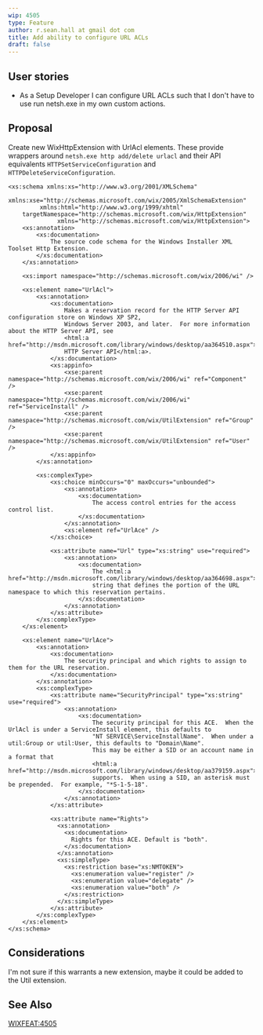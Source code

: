 ```yaml
---
wip: 4505
type: Feature
author: r.sean.hall at gmail dot com
title: Add ability to configure URL ACLs
draft: false
---
```


## User stories

* As a Setup Developer I can configure URL ACLs such that I don't have to use run netsh.exe in my own custom actions.


## Proposal

Create new WixHttpExtension with UrlAcl elements.  These provide wrappers around `netsh.exe http add/delete urlacl`
and their API equivalents `HTTPSetServiceConfiguration` and `HTTPDeleteServiceConfiguration`.

    <xs:schema xmlns:xs="http://www.w3.org/2001/XMLSchema"
              xmlns:xse="http://schemas.microsoft.com/wix/2005/XmlSchemaExtension"
             xmlns:html="http://www.w3.org/1999/xhtml"
        targetNamespace="http://schemas.microsoft.com/wix/HttpExtension"
                  xmlns="http://schemas.microsoft.com/wix/HttpExtension">
        <xs:annotation>
            <xs:documentation>
                The source code schema for the Windows Installer XML Toolset Http Extension.
            </xs:documentation>
        </xs:annotation>

        <xs:import namespace="http://schemas.microsoft.com/wix/2006/wi" />

        <xs:element name="UrlAcl">
            <xs:annotation>
                <xs:documentation>
                    Makes a reservation record for the HTTP Server API configuration store on Windows XP SP2, 
                    Windows Server 2003, and later.  For more information about the HTTP Server API, see
                    <html:a href="http://msdn.microsoft.com/library/windows/desktop/aa364510.aspx">
                    HTTP Server API</html:a>.
                </xs:documentation>
                <xs:appinfo>
                    <xse:parent namespace="http://schemas.microsoft.com/wix/2006/wi" ref="Component" />
                    <xse:parent namespace="http://schemas.microsoft.com/wix/2006/wi" ref="ServiceInstall" />
                    <xse:parent namespace="http://schemas.microsoft.com/wix/UtilExtension" ref="Group" />
                    <xse:parent namespace="http://schemas.microsoft.com/wix/UtilExtension" ref="User" />
                </xs:appinfo>
            </xs:annotation>

            <xs:complexType>
                <xs:choice minOccurs="0" maxOccurs="unbounded">
                    <xs:annotation>
                        <xs:documentation>
                            The access control entries for the access control list.
                        </xs:documentation>
                    </xs:annotation>
                    <xs:element ref="UrlAce" />
                </xs:choice>

                <xs:attribute name="Url" type="xs:string" use="required">
                    <xs:annotation>
                        <xs:documentation>
                            The <html:a href="http://msdn.microsoft.com/library/windows/desktop/aa364698.aspx">UrlPrefix</html:a>
                            string that defines the portion of the URL namespace to which this reservation pertains.
                        </xs:documentation>
                    </xs:annotation>
                </xs:attribute>
            </xs:complexType>
        </xs:element>

        <xs:element name="UrlAce">
            <xs:annotation>
                <xs:documentation>
                    The security principal and which rights to assign to them for the URL reservation.
                </xs:documentation>
            </xs:annotation>
            <xs:complexType>
                <xs:attribute name="SecurityPrincipal" type="xs:string" use="required">
                    <xs:annotation>
                        <xs:documentation>
                            The security principal for this ACE.  When the UrlAcl is under a ServiceInstall element, this defaults to
                            "NT SERVICE\ServiceInstallName".  When under a util:Group or util:User, this defaults to "Domain\Name".
                            This may be either a SID or an account name in a format that 
                            <html:a href="http://msdn.microsoft.com/library/windows/desktop/aa379159.aspx">LookupAccountName</html:a>
                            supports.  When using a SID, an asterisk must be prepended.  For example, "*S-1-5-18".
                        </xs:documentation>
                    </xs:annotation>
                </xs:attribute>

                <xs:attribute name="Rights">
                  <xs:annotation>
                    <xs:documentation>
                      Rights for this ACE. Default is "both".
                    </xs:documentation>
                  </xs:annotation>
                  <xs:simpleType>
                    <xs:restriction base="xs:NMTOKEN">
                      <xs:enumeration value="register" />
                      <xs:enumeration value="delegate" />
                      <xs:enumeration value="both" />
                    </xs:restriction>
                  </xs:simpleType>
                </xs:attribute>
            </xs:complexType>
        </xs:element>
    </xs:schema>


## Considerations

I'm not sure if this warrants a new extension, maybe it could be added to the Util extension.


## See Also

[WIXFEAT:4505](http://wixtoolset.org/issues/4505/)
